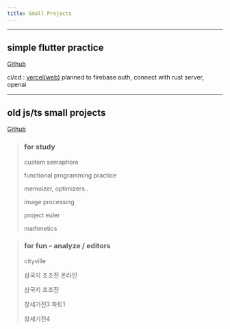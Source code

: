 ```yaml
---
title: Small Projects
---
```



---

## simple flutter practice

[Github](https://github.com/InvicTooth/mbti)

ci/cd : [vercel(web)](https://mbti-eight.vercel.app/)
planned to firebase auth, connect with rust server, openai

---

## old js/ts small projects

[Github](https://github.com/InvicTooth/old)

> ### for study
>
> custom semaphore
>
> functional programming practice
>
> memoizer, optimizers..
>
> image processing
>
> project euler
>
> mathmetics

> ### for fun - analyze / editors
>
> cityville
>
> 삼국지 조조전 온라인
>
> 삼국지 조조전
>
> 창세기전3 파트1
>
> 창세기전4
